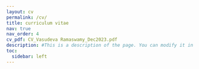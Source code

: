 ```yaml
---
layout: cv
permalink: /cv/
title: curriculum vitae
nav: true
nav_order: 4
cv_pdf: CV_Vasudeva Ramaswamy_Dec2023.pdf
description: #This is a description of the page. You can modify it in '_pages/cv.md'. You can also change or remove the top pdf download button.
toc:
  sidebar: left
---
```

